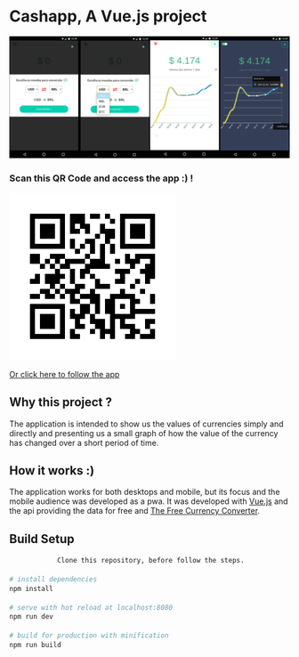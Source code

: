 # Cashapp, A Vue.js project

![App images showing all features and screens](./images/All_Images.png)

### Scan this QR Code and access the app :) !
![QR code with app url](./images/frame.png)

[Or click here to follow the app](http://cashapp.surge.sh/)

## Why this project ?
 The application is intended to show us the values ​​of currencies simply and directly and presenting us a small graph of how the value of the currency has changed over a short period of time.

## How it works :)

The application works for both desktops and mobile, but its focus and the mobile audience was developed as a pwa. It was developed with [Vue.js](https://vuejs.org/) and the api providing the data for free and [The Free Currency Converter](https://free.currencyconverterapi.com/).

## Build Setup

``` bash
            Clone this repository, before follow the steps.

# install dependencies
npm install

# serve with hot reload at localhost:8080
npm run dev

# build for production with minification
npm run build

```